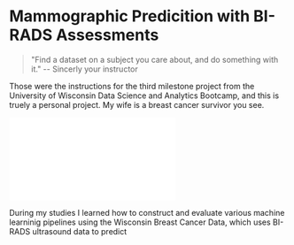 # Mammographic Predicition with BI-RADS Assessments

> "Find a dataset on a subject you care about, and do something with it."  -- Sincerly your instructor

Those were the instructions for the third milestone project from the University of Wisconsin Data Science and Analytics Bootcamp, and this is truely a personal project.  My wife is a breast cancer survivor you see.  

![](images/Milestone%203%20Cover%20Slide.pdf)


During my studies I learned how to construct and evaluate various machine learninig pipelines using the Wisconsin Breast Cancer Data, which uses BI-RADS ultrasound data to predict 


